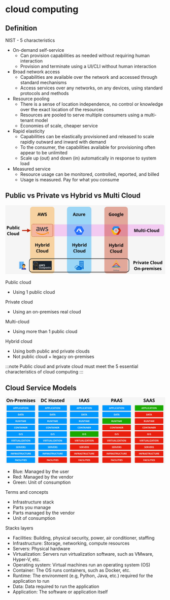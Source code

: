 # cloud computing

## Definition

NIST - 5 characteristics

- On-demand self-service
  - Can provision capabilities as needed without requiring human interaction
  - Provision and terminate using a UI/CLI without human interaction
- Broad network access
  - Capabilities are available over the network and accessed through standard mechanisms
  - Access services over any networks, on any devices, using standard protocols and methods
- Resource pooling
  - There is a sense of location independence, no control or knowledge over the exact location of the resources
  - Resources are pooled to serve multiple consumers using a multi-tenant model
  - Economies of scale, cheaper service
- Rapid elasticity
  - Capabilities can be elastically provisioned and released to scale rapidly outward and inward with demand
  - To the consumer, the capabilities available for provisioning often appear to be unlimited
  - Scale up (out) and down (in) automatically in response to system load
- Measured service
  - Resource usage can be monitored, controlled, reported, and billed
  - Usage is measured. Pay for what you consume

## Public vs Private vs Hybrid vs Multi Cloud

![img](./img/1.png)

Public cloud

- Using 1 public cloud

Private cloud

- Using an on-premises real cloud

Multi-cloud

- Using more than 1 public cloud

Hybrid cloud

- Using both public and private clouds
- Not public cloud + legacy on-premises

:::note
Public cloud and private cloud must meet the 5 essential characteristics of cloud computing
:::

## Cloud Service Models

![img](./img/2.png)

- Blue: Managed by the user
- Red: Managed by the vendor
- Green: Unit of consumption

Terms and concepts

- Infrastructure stack
- Parts you manage
- Parts managed by the vendor
- Unit of consumption

Stacks layers

- Facilities: Building, physical security, power, air conditioner, staffing
- Infrastructure: Storage, networking, compute resources
- Servers: Physical hardware
- Virtualization: Servers run virtualization software, such as VMware, Hyper-V, etc.
- Operating system: Virtual machines run an operating system (OS)
- Container: The OS runs containers, such as Docker, etc.
- Runtime: The environment (e.g, Python, Java, etc.) required for the application to run
- Data: Data required to run the application
- Application: The software or application itself

